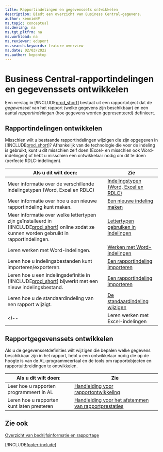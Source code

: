 ```yaml
---
title: Rapportindelingen en gegevenssets ontwikkelen
description: Biedt een overzicht van Business Central-gegevens.
author: kennieNP
ms.topic: conceptual
ms.devlang: na
ms.tgt_pltfrm: na
ms.workload: na
ms.reviewer: edupont
ms.search.keywords: feature overview
ms.date: 02/03/2022
ms.author: kepontop
---
```


# <a name="developing-business-central-report-layouts-and-datasets"></a>Business Central-rapportindelingen en gegevenssets ontwikkelen

Een verslag in [!INCLUDE[prod_short](includes/prod_short.md)] bestaat uit een rapportobject dat de _gegevensset_ van het rapport (welke gegevens zijn beschikbaar) en een aantal _rapportindelingen_ (hoe gegevens worden gepresenteerd) definieert.  

## <a name="developing-report-layouts"></a>Rapportindelingen ontwikkelen

Misschien wilt u bestaande rapportindelingen wijzigen die zijn opgegeven in [!INCLUDE[prod_short](includes/prod_short.md)]? Afhankelijk van de technologie die voor de indeling is gebruikt, kunt u dit misschien zelf doen (Excel- en misschien ook Word-indelingen) of hebt u misschien een ontwikkelaar nodig om dit te doen (perfecte RDLC-indelingen).

| Als u dit wilt doen: | Zie |
|--|--|
| Meer informatie over de verschillende indelingstypen (Word, Excel en RDLC) | [Indelingstypen (Word, Excel en RDLC)](ui-manage-report-layouts.md) |
| Meer informatie over hoe u een nieuwe rapportindeling kunt maken. | [Een nieuwe indeling maken](ui-how-create-custom-report-layout.md) |
| Meer informatie over welke lettertypen zijn geïnstalleerd in [!INCLUDE[prod_short](includes/prod_short.md)] online zodat ze kunnen worden gebruikt in rapportindelingen. | [Lettertypen gebruiken in indelingen](ui-fonts.md) |
| Leren werken met Word-indelingen. | [Werken met Word-indelingen](ui-how-add-fields-word-report-layout.md) |
| Leren hoe u indelingsbestanden kunt importeren/exporteren. | [Een rapportindeling importeren](ui-how-import-and-export-report-layout.md) |
| Leren hoe u een indelingsdefinitie in [!INCLUDE[prod_short](includes/prod_short.md)] bijwerkt met een nieuw indelingsbestand. | [Een rapportindeling importeren](ui-how-import-and-export-report-layout.md) |
| Leren hoe u de standaardindeling van een rapport wijzigt. | [De standaardindeling wijzigen](ui-how-change-layout-currently-used-report.md) |
<!-- | Leren werken met Excel-indelingen | [Werken met Excel-indelingen](ui-how-add-fields-word-report-layout.md) | -->

## <a name="developing-report-datasets"></a>Rapportgegevenssets ontwikkelen

 Als u de gegevenssetdefinities wilt wijzigen die bepalen welke gegevens beschikbaar zijn in het rapport, hebt u een ontwikkelaar nodig die op de hoogte is van de AL-programmeertaal en de tools om rapportobjecten en rapportuitbreidingen te ontwikkelen.

| Als u dit wilt doen: | Zie |
|--|--|
| Leer hoe u rapporten programmeert in AL | [Handleiding voor rapportontwikkeling](/dynamics365/business-central/dev-itpro/developer/devenv-reports) |
| Leren hoe u rapporten kunt laten presteren | [Handleiding voor het afstemmen van rapportprestaties](/dynamics365/business-central/dev-itpro/performance/performance-developer#writing-efficient-reports) |

## <a name="see-also"></a>Zie ook

[Overzicht van bedrijfsinformatie en rapportage](reports-use-reports.md)


[!INCLUDE[footer-include](includes/footer-banner.md)]
